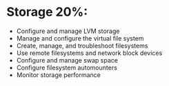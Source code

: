 # Storage 20%:

* Configure and manage LVM storage
* Manage and configure the virtual file system
* Create, manage, and troubleshoot filesystems
* Use remote filesystems and network block devices
* Configure and manage swap space
* Configure filesystem automounters
* Monitor storage performance